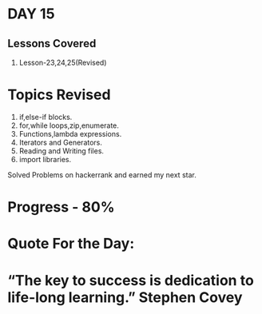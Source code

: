 

# DAY 15
## Lessons Covered
1. Lesson-23,24,25(Revised)
# Topics Revised
1. if,else-if blocks.
2. for,while loops,zip,enumerate.
3. Functions,lambda expressions.
4. Iterators and Generators.
5. Reading and Writing files.
6. import libraries.

Solved Problems on hackerrank and earned my next star.

# Progress - 80%

# Quote For the Day:

# “The key to success is dedication to life-long learning.” Stephen Covey

